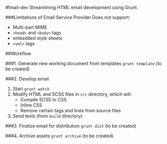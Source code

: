 #fmail-dev
Streamlining HTML email development using Grunt.

###Limitations of Email Service Provider
Does not support:

* Multi-part MIME
* `<head>` and `<body>` tags
* embedded style sheets
* `<vml>` tags

##Workflow

###1. Generate new working document from templates
`grunt template` (to be created)

###2. Develop email
1. Start `grunt watch`
2. Modify HTML and SCSS files in `src` directory, which will:
	* Compile SCSS to CSS
	* Inline CSS
	* Remove certain tags and lines from source files
3. Send tests (from `build` directory)

###3. Finalize email for distribution
`grunt dist` (to be created)

###4. Archive assets
`grunt archive` (to be created)